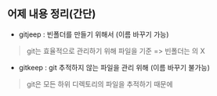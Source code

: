 ## 어제 내용 정리(간단)

- gitjeep : 빈폴더를 만들기 위해서 (이름 바꾸기 가능)

> git는 효율적으로 관리하기 위해 파일을 기준 => 빈폴더는 의 X

- gitkeep : git 추적하지 않는 파일을 관리 위해 (이름 바꾸기 불가능)

> git은 모든 하위 디렉토리의 파일을 추적하기 때문에
